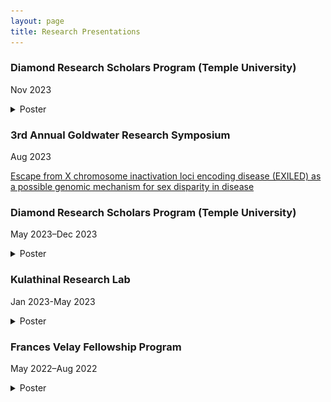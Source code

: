 ```yaml
---
layout: page
title: Research Presentations
---
```


### Diamond Research Scholars Program (Temple University)
Nov 2023

<details>
  <summary>Poster</summary>
  
  <img src="/images/fall_2023_poster.png" alt="Poster Image" width="800"/>
  
</details>

### 3rd Annual Goldwater Research Symposium
Aug 2023


[Escape from X chromosome inactivation loci encoding disease (EXILED) as a possible genomic mechanism for sex disparity in disease](Goldwater_presentation.pdf)

### Diamond Research Scholars Program (Temple University)
May 2023–Dec 2023

<details>
  <summary>Poster</summary>
  <img src="/images/EscapefromXinactivation_and_disease_investingaGenomicMechanism_for_SexDisparities_in_nonReproductive_cancers.png" alt="Poster Image" width="800"/>
</details>


### Kulathinal Research Lab 
Jan 2023-May 2023

<details>
  <summary>Poster</summary>
  <img src="/images/Escape_from_Xinactivation_InvestigatingaGenomicMechanism_for_sexDisparites_in_disease.png" alt="Poster Image" width="800"/>
</details>

### Frances Velay Fellowship Program 
May 2022–Aug 2022

<details>
  <summary>Poster</summary>
  <img src=!"/images/TestingEXITSas_aGenomicMechanism_for_MaleBiasedCancers.png" alt="Poster Image" width="800"/>
</details>


